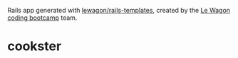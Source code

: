 Rails app generated with [lewagon/rails-templates](https://github.com/lewagon/rails-templates), created by the [Le Wagon coding bootcamp](https://www.lewagon.com) team.
# cookster
